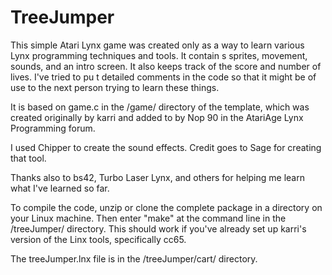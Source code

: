 # TreeJumper
This simple Atari Lynx game was created only as a way to learn various Lynx programming techniques and tools. It contain
s sprites, movement, sounds, and an intro screen. It also keeps track of the score and number of lives. I've tried to pu
t detailed comments in the code so that it might be of use to the next person trying to learn these things.

It is based on game.c in the /game/ directory of the template, which was created originally by karri and added to by Nop
90 in the AtariAge Lynx Programming forum.

I used Chipper to create the sound effects. Credit goes to Sage for creating that tool.

Thanks also to bs42, Turbo Laser Lynx, and others for helping me learn what I've learned so far.

To compile the code, unzip or clone the complete package in a directory on your Linux machine. Then enter "make" at the
command line in the /treeJumper/ directory. This should work if you've already set up karri's version of the Linx tools,
 specifically cc65.

The treeJumper.lnx file is in the /treeJumper/cart/ directory.
